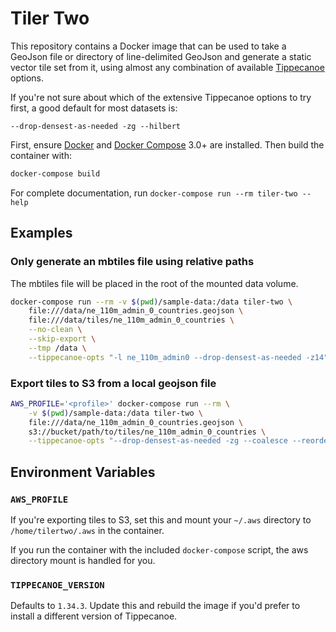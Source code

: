 # Tiler Two

This repository contains a Docker image that can be used to take a GeoJson file or directory
of line-delimited GeoJson and generate a static vector tile set from it, using almost any
combination of available [Tippecanoe](https://github.com/mapbox/tippecanoe) options.

If you're not sure about which of the extensive Tippecanoe options to try first, a good default for most datasets is:
```
--drop-densest-as-needed -zg --hilbert
```

First, ensure [Docker](https://www.docker.com/get-started) and [Docker Compose](https://docs.docker.com/compose/install/) 3.0+ are installed. Then build the container with:

```bash
docker-compose build
```

For complete documentation, run `docker-compose run --rm tiler-two --help`

## Examples

### Only generate an mbtiles file using relative paths

The mbtiles file will be placed in the root of the mounted data volume.

```bash
docker-compose run --rm -v $(pwd)/sample-data:/data tiler-two \
    file:///data/ne_110m_admin_0_countries.geojson \
    file:///data/tiles/ne_110m_admin_0_countries \
    --no-clean \
    --skip-export \
    --tmp /data \
    --tippecanoe-opts "-l ne_110m_admin0 --drop-densest-as-needed -z14"
```

### Export tiles to S3 from a local geojson file

```bash
AWS_PROFILE='<profile>' docker-compose run --rm \
    -v $(pwd)/sample-data:/data tiler-two \
    file:///data/ne_110m_admin_0_countries.geojson \
    s3://bucket/path/to/tiles/ne_110m_admin_0_countries \
    --tippecanoe-opts "--drop-densest-as-needed -zg --coalesce --reorder --hilbert"
```

## Environment Variables

### `AWS_PROFILE`

If you're exporting tiles to S3, set this and mount your `~/.aws` directory to `/home/tilertwo/.aws` in the container.

If you run the container with the included `docker-compose` script, the aws directory mount is handled for you.

### `TIPPECANOE_VERSION`

Defaults to `1.34.3`. Update this and rebuild the image if you'd prefer to install a different version of Tippecanoe.
